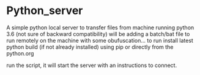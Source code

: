 # Python_server
A simple python local server to transfer files from machine running python 3.6 (not sure of backward compatibility)
will be adding a batch/bat file to run remotely on the machine with some obufuscation...
to run install latest python build (if not already installed) using pip or directly from the python.org

run the script, 
it will start the server with an instructions to connect.
